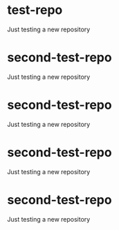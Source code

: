 # test-repo
Just testing a new repository

# second-test-repo
Just testing a new repository

# second-test-repo
Just testing a new repository

# second-test-repo
Just testing a new repository

# second-test-repo
Just testing a new repository